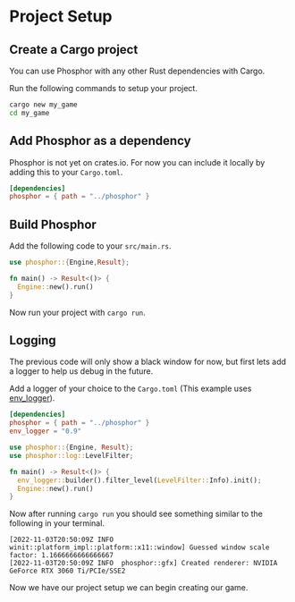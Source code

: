 # Project Setup

## Create a Cargo project

You can use Phosphor with any other Rust dependencies with Cargo.

Run the following commands to setup your project.

```sh
cargo new my_game
cd my_game
```

## Add Phosphor as a dependency

Phosphor is not yet on crates.io. For now you can include it locally by adding this to your `Cargo.toml`.

```toml
[dependencies]
phosphor = { path = "../phosphor" }
```

## Build Phosphor

Add the following code to your `src/main.rs`.

```rs
use phosphor::{Engine,Result};

fn main() -> Result<()> {
  Engine::new().run()
}
```

Now run your project with `cargo run`.

## Logging

The previous code will only show a black window for now, but first lets add a logger to help us debug in the future.

Add a logger of your choice to the `Cargo.toml` (This example uses [env_logger](https://crates.io/crates/env_logger)).

```toml
[dependencies]
phosphor = { path = "../phosphor" }
env_logger = "0.9"
```

```rs
use phosphor::{Engine, Result};
use phosphor::log::LevelFilter;

fn main() -> Result<()> {
  env_logger::builder().filter_level(LevelFilter::Info).init();
  Engine::new().run()
}
```

Now after running `cargo run` you should see something similar to the following in your terminal.

```
[2022-11-03T20:50:09Z INFO  winit::platform_impl::platform::x11::window] Guessed window scale factor: 1.1666666666666667
[2022-11-03T20:50:09Z INFO  phosphor::gfx] Created renderer: NVIDIA GeForce RTX 3060 Ti/PCIe/SSE2
```

Now we have our project setup we can begin creating our game.
